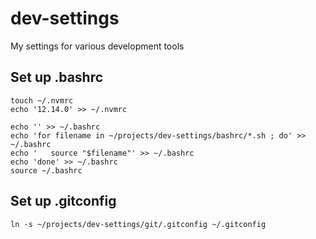 # dev-settings
My settings for various development tools

## Set up .bashrc
```
touch ~/.nvmrc
echo '12.14.0' >> ~/.nvmrc

echo '' >> ~/.bashrc
echo 'for filename in ~/projects/dev-settings/bashrc/*.sh ; do' >> ~/.bashrc
echo '   source "$filename"' >> ~/.bashrc
echo 'done' >> ~/.bashrc
source ~/.bashrc
```

## Set up .gitconfig
```
ln -s ~/projects/dev-settings/git/.gitconfig ~/.gitconfig
```
